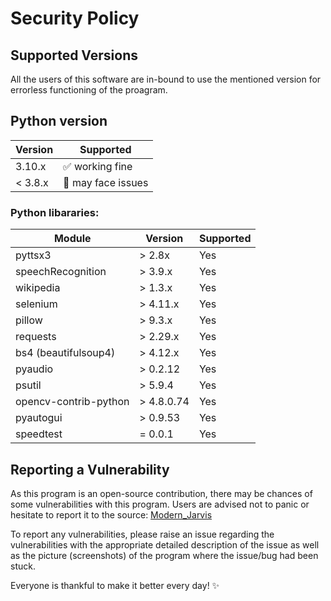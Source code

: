 # Security Policy

## Supported Versions

All the users of this software are in-bound to use the mentioned version for errorless functioning of the proagram.

## Python version
| Version | Supported          |
| ------- | ------------------ |
| 3.10.x   | ✅ working fine |
| < 3.8.x  | 🚫 may face issues |

### Python libararies:
|Module | Version | Supported          |
| ------- | ------------------ |----------|
| pyttsx3  | > 2.8x   | Yes|
| speechRecognition | > 3.9.x | Yes |
| wikipedia | > 1.3.x | Yes |
| selenium | > 4.11.x  | Yes |
| pillow | > 9.3.x  | Yes |
| requests | > 2.29.x  | Yes |
| bs4 (beautifulsoup4) | > 4.12.x  | Yes|
| pyaudio | > 0.2.12  | Yes |
| psutil | > 5.9.4  | Yes |
| opencv-contrib-python | > 4.8.0.74  | Yes |
| pyautogui | > 0.9.53  | Yes |
| speedtest | = 0.0.1 | Yes |

## Reporting a Vulnerability

As this program is an open-source contribution, there may be chances of some vulnerabilities with this program. 
Users are advised not to panic or hesitate to report it to the source: [Modern_Jarvis](https://github.com/Idhant-6/Modern_Jarvis)

To report any vulnerabilities, please raise an issue regarding the vulnerabilities with the appropriate detailed description of the issue as well as the picture (screenshots) of the program where the issue/bug had been stuck.

Everyone is thankful to make it better every day! ✨
